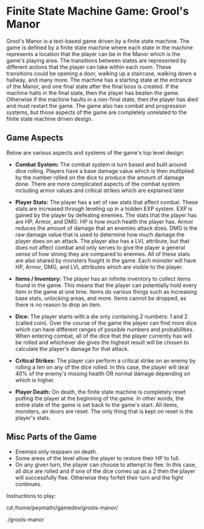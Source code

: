 # Finite State Machine Game: Grool's Manor

Grool's Manor is a text-based game driven by a finite state machine. The game is defined by a finite state machine where each state in the machine represents a location that the player can be in the Manor which is the game's playing area. The transitions between states are represented by different actions that the player can take within each room. These transitions could be opening a door, walking up a staircase, walking down a hallway, and many more. The machine has a starting state at the entrance of the Manor, and one final state after the final boss is created. If the machine halts in the final state, then the player has beaten the game. Otherwise if the machine haults in a non-final state, then the player has died and must restart the game. The game also has combat and progression systems, but those aspects of the game are completely unrelated to the finite state machine driven design.

## Game Aspects

Below are various aspects and systems of the game's top level design:

- **Combat System:** The combat system is turn based and built around dice rolling. Players have a base damage value which is then multiplied by the number rolled on the dice to produce the amount of damage done. There are more complicated aspects of the combat system including armor values and critical strikes which are explained later

- **Player Stats:** The player has a set of raw stats that affect combat. These stats are increased through leveling up in a hidden EXP system. EXP is gained by the player by defeating enemies. The stats that the player has are HP, Armor, and DMG. HP is how much health the player has. Armor reduces the amount of damage that an enemies attack does. DMG is the raw damage value that is used to determine how much damage the player does on an attack. The player also has a LVL attribute, but that does not affect combat and only serves to give the player a general sense of how strong they are compared to enemies. All of these stats are also shared by monsters fought in the game. Each monster will have HP, Armor, DMG, and LVL attributes which are visible to the player.

- **Items / Inventory:** The player has an infinite inventory to collect items found in the game. This means that the player can potentially hold every item in the game at one time. Items do various things such as increasing base stats, unlocking areas, and more. Items cannot be dropped, as there is no reason to drop an item.

- **Dice:** The player starts with a die only containing 2 numbers: 1 and 2 (called coin). Over the course of the game the player can find more dice which can have different ranges of possible numbers and probabilities. When entering combat, all of the dice that the player currently has will be rolled and whichever die gives the highest result will be chosen to calculate the player's damage for that attack.

- **Critical Strikes:** The player can perform a critical strike on an enemy by rolling a ten on any of the dice rolled. In this case, the player will deal 40% of the enemy's missing health OR normal damage depending on which is higher.

- **Player Death:** On death, the finite state machine is completely reset putting the player at the beginning of the game. In other words, the entire state of the game is set back to the game's start. All items, monsters, an doors are reset. The only thing that is kept on reset is the player's stats.

## Misc Parts of the Game

- Enemies only respawn on death.
- Some areas of the level allow the player to restore their HP to full.
- On any given turn, the player can choose to attempt to flee. In this case, all dice are rolled and if one of the dice comes up as a 2 then the player will successfully flee. Otherwise they forfeit their turn and the fight continues.

Instructions to play:

cd /home/peymathi/gamedev/grools-manor/

./grools-manor

